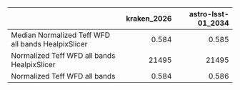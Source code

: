 |                                                    |   kraken_2026 |   astro-lsst-01_2034 |
|:---------------------------------------------------|--------------:|---------------------:|
| Median Normalized Teff WFD all bands HealpixSlicer |         0.584 |                0.585 |
| Normalized Teff WFD all bands HealpixSlicer        |     21495     |            21495     |
| Normalized Teff WFD all bands                      |         0.584 |                0.586 |

